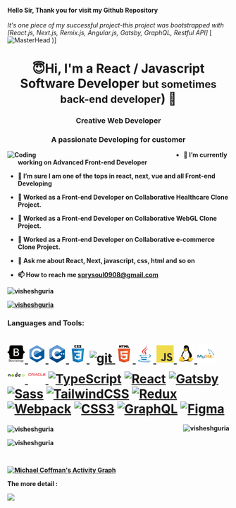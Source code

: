 **Hello Sir, Thank you for visit my Github Repository** <br/><br/>
<i>It's one piece of my successful project-this project was bootstrapped with [React.js, Next.js, Remix.js, Angular.js, Gatsby, GraphQL, Restful API] </i>
[![MasterHead](https://user-images.githubusercontent.com/121865744/216858239-f31d02be-1731-4a75-9277-2fcff3994a1f.png)
)]
<span><h1 align="center"> 😇Hi, I'm a <b>React / Javascript Software Developer<b> <small> but sometimes back-end developer</small>) 👋</h1><span>
<h3 align="center">Creative Web Developer</h3>
<h3 align="center">A passionate Developing for customer</h3>




<img align="left" alt="Coding" width="400" src="https://camo.githubusercontent.com/5ddf73ad3a205111cf8c686f687fc216c2946a75005718c8da5b837ad9de78c9/68747470733a2f2f7468756d62732e6766796361742e636f6d2f4576696c4e657874446576696c666973682d736d616c6c2e676966" alt="Top Languages">


- 🔭 I’m currently working on **Advanced Front-end Developer**

- 🌱 I’m sure I am one of the tops **in react, next, vue and all Front-end Developing**

- 👯 Worked as a Front-end Developer on Collaborative Healthcare Clone Project. 

- 👯 Worked as a Front-end Developer on Collaborative WebGL Clone Project. 

- 🤝 Worked as a Front-end Developer on Collaborative e-commerce Clone Project. 

- 💬 Ask me about **React, Next, javascript, css, html and so on**

- 📫 How to reach me **sprysoul0908@gmail.com**



<p align="left"> <img src="https://komarev.com/ghpvc/?username=jurkian&label=Profile%20views&color=0e75b6&style=flat" alt="visheshguria" /> </p>

<p align="left"> <a href="https://github.com/ryo-ma/github-profile-trophy"><img src="https://github-profile-trophy.vercel.app/?username=jurkian" alt="visheshguria" /></a> </p>


<h3 align="left">Languages and Tools:</h3>
<h1 align="left"> <a href="https://getbootstrap.com" target="_blank" rel="noreferrer"> <img src="https://raw.githubusercontent.com/devicons/devicon/master/icons/bootstrap/bootstrap-plain-wordmark.svg" alt="bootstrap" width="40" height="40"/> </a> <a href="https://www.cprogramming.com/" target="_blank" rel="noreferrer"> <img src="https://raw.githubusercontent.com/devicons/devicon/master/icons/c/c-original.svg" alt="c" width="40" height="40"/> </a> <a href="https://www.w3schools.com/cpp/" target="_blank" rel="noreferrer"> <img src="https://raw.githubusercontent.com/devicons/devicon/master/icons/cplusplus/cplusplus-original.svg" alt="cplusplus" width="40" height="40"/> </a> <a href="https://www.w3schools.com/css/" target="_blank" rel="noreferrer"> <img src="https://raw.githubusercontent.com/devicons/devicon/master/icons/css3/css3-original-wordmark.svg" alt="css3" width="40" height="40"/> </a> <a href="https://git-scm.com/" target="_blank" rel="noreferrer"> <img src="https://www.vectorlogo.zone/logos/git-scm/git-scm-icon.svg" alt="git" width="40" height="40"/> </a> <a href="https://www.w3.org/html/" target="_blank" rel="noreferrer"> <img src="https://raw.githubusercontent.com/devicons/devicon/master/icons/html5/html5-original-wordmark.svg" alt="html5" width="40" height="40"/> </a> <a href="https://www.java.com" target="_blank" rel="noreferrer"> <img src="https://raw.githubusercontent.com/devicons/devicon/master/icons/java/java-original.svg" alt="java" width="40" height="40"/> </a> <a href="https://developer.mozilla.org/en-US/docs/Web/JavaScript" target="_blank" rel="noreferrer"> <img src="https://raw.githubusercontent.com/devicons/devicon/master/icons/javascript/javascript-original.svg" alt="javascript" width="40" height="40"/> </a> <a href="https://www.linux.org/" target="_blank" rel="noreferrer"> <img src="https://raw.githubusercontent.com/devicons/devicon/master/icons/linux/linux-original.svg" alt="linux" width="40" height="40"/> </a> <a href="https://www.mysql.com/" target="_blank" rel="noreferrer"> <img src="https://raw.githubusercontent.com/devicons/devicon/master/icons/mysql/mysql-original-wordmark.svg" alt="mysql" width="40" height="40"/> </a> <a href="https://nodejs.org" target="_blank" rel="noreferrer"> <img src="https://raw.githubusercontent.com/devicons/devicon/master/icons/nodejs/nodejs-original-wordmark.svg" alt="nodejs" width="40" height="40"/> </a> <a href="https://www.oracle.com/" target="_blank" rel="noreferrer"> <img src="https://raw.githubusercontent.com/devicons/devicon/master/icons/oracle/oracle-original.svg" alt="oracle" width="40" height="40"/> </a> 
<a href="https://www.typescriptlang.org/" target="_blank" rel="noreferrer"><img src="https://raw.githubusercontent.com/danielcranney/readme-generator/main/public/icons/skills/typescript-colored.svg" width="36" height="36" alt="TypeScript" /></a>
<a href="https://reactjs.org/" target="_blank" rel="noreferrer"><img src="https://raw.githubusercontent.com/danielcranney/readme-generator/main/public/icons/skills/react-colored.svg" width="36" height="36" alt="React" /></a>
<a href="https://www.gatsbyjs.com/" target="_blank" rel="noreferrer"><img src="https://raw.githubusercontent.com/danielcranney/readme-generator/main/public/icons/skills/gatsby-colored.svg" width="36" height="36" alt="Gatsby" /></a>
<a href="https://sass-lang.com/" target="_blank" rel="noreferrer"><img src="https://raw.githubusercontent.com/danielcranney/readme-generator/main/public/icons/skills/sass-colored.svg" width="36" height="36" alt="Sass" /></a>
<a href="https://tailwindcss.com/" target="_blank" rel="noreferrer"><img src="https://raw.githubusercontent.com/danielcranney/readme-generator/main/public/icons/skills/tailwindcss-colored.svg" width="36" height="36" alt="TailwindCSS" /></a>
<a href="https://redux.js.org/" target="_blank" rel="noreferrer"><img src="https://raw.githubusercontent.com/danielcranney/readme-generator/main/public/icons/skills/redux-colored.svg" width="36" height="36" alt="Redux" /></a>
<a href="https://webpack.js.org/" target="_blank" rel="noreferrer"><img src="https://raw.githubusercontent.com/danielcranney/readme-generator/main/public/icons/skills/webpack-colored.svg" width="36" height="36" alt="Webpack" /></a>
<a href="https://www.w3.org/TR/CSS/#css" target="_blank" rel="noreferrer"><img src="https://raw.githubusercontent.com/danielcranney/readme-generator/main/public/icons/skills/css3-colored.svg" width="36" height="36" alt="CSS3" /></a>
<a href="https://graphql.org/" target="_blank" rel="noreferrer"><img src="https://raw.githubusercontent.com/danielcranney/readme-generator/main/public/icons/skills/graphql-colored.svg" width="36" height="36" alt="GraphQL" /></a>
<a href="https://www.figma.com/" target="_blank" rel="noreferrer"><img src="https://raw.githubusercontent.com/danielcranney/readme-generator/main/public/icons/skills/figma-colored.svg" width="36" height="36" alt="Figma" /></a></h1>

<p><img align="right" src="https://github-readme-stats.vercel.app/api/top-langs?username=jurkian&show_icons=true&locale=en&layout=compact" alt="visheshguria" /></p>

<p><img align="center" src="https://github-readme-stats.vercel.app/api?username=wonderfuldev0810&bg_color=&show_icons=true&locale=en" alt="visheshguria" /></p>

<!-- <p><img align="center" src="https://github-readme-streak-stats.herokuapp.com/?user=jurkian&bg_color=1d3f91" alt="visheshguria" /></p> -->
<p><img src="https://github-readme-streak-stats.herokuapp.com/?user=jurkian" alt="visheshguria" /></p>
<br/>

<a href="https://github.com/wonderfuldev0810/github-readme-activity-graph"><img alt="Michael Coffman's Activity Graph" src="https://github-readme-activity-graph.cyclic.app/graph?username=wonderfuldev0810&bg_color=&color=5BCDEC&line=5BCDEC&point=FFFFFF&hide_border=true" /></a>

The more detail : 
<!--<img align="left" alt="Coding" width="200" height="200" src="https://user-images.githubusercontent.com/121865744/216858882-8824e85c-3524-44ca-8c0f-66d67a3c84c3.png"
">-->
<img src="https://user-images.githubusercontent.com/121865744/216858882-8824e85c-3524-44ca-8c0f-66d67a3c84c3.png">


